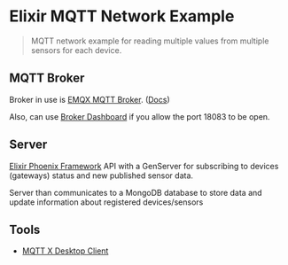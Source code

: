 # Elixir MQTT Network Example

>MQTT network example for reading multiple values from multiple sensors for each device.

## MQTT Broker

Broker in use is [EMQX MQTT Broker](https://hub.docker.com/r/emqx/emqx). ([Docs](https://www.emqx.io/docs/en/v4.4/))

Also, can use [Broker Dashboard](https://www.emqx.io/docs/en/v4.4/getting-started/dashboard.html) if you allow the port 18083 to be open.

## Server

[Elixir Phoenix Framework](https://github.com/phoenixframework/phoenix) API with a GenServer for subscribing to devices (gateways) status and new published sensor data.

Server than communicates to a MongoDB database to store data and update information about registered devices/sensors


## Tools

- [MQTT X Desktop Client](https://mqttx.app/)